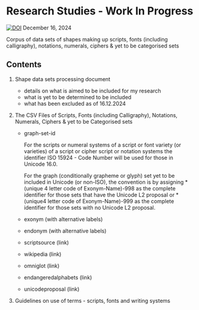 # Research Studies - Work In Progress

[![DOI](https://zenodo.org/badge/DOI/10.5281/zenodo.14499169.svg)](https://doi.org/10.5281/zenodo.14499169) December 16, 2024

Corpus of data sets of shapes making up scripts, fonts (including calligraphy), notations, numerals, ciphers &amp; yet to be categorised sets

## Contents
1. Shape data sets processing document
    - details on what is aimed to be included for my research
    - what is yet to be determined to be included
    - what has been excluded as of 16.12.2024

2. The CSV Files of Scripts, Fonts (including Calligraphy), Notations, Numerals, Ciphers & yet to be Categorised sets
    - graph-set-id

        For the scripts or numeral systems of a script or font variety (or varieties) of a script or cipher script or notation systems the identifier ISO 15924 - Code Number will be used for those in Unicode 16.0.

        For the graph (conditionally grapheme or glyph) set yet to be included in Unicode (or non-ISO), the convention is by assigning *(unique 4 letter code of Exonym-Name)-998 as the complete identifier for those sets that have the Unicode L2 proposal or *(unique4 letter code of Exonym-Name)-999 as the complete identifier for those sets with no Unicode L2 proposal.

    - exonym (with alternative labels)
    - endonym (with alternative labels)
    - scriptsource (link)
    - wikipedia (link)
    - omniglot (link)
    - endangeredalphabets (link)
    - unicodeproposal (link)

3. Guidelines on use of terms - scripts, fonts and writing systems

